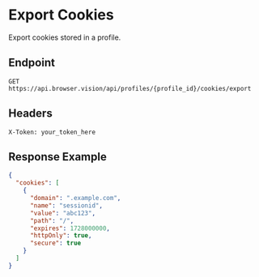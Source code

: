 # Export Cookies

Export cookies stored in a profile.

## Endpoint

```
GET https://api.browser.vision/api/profiles/{profile_id}/cookies/export
```

## Headers

```
X-Token: your_token_here
```

## Response Example

```json
{
  "cookies": [
    {
      "domain": ".example.com",
      "name": "sessionid",
      "value": "abc123",
      "path": "/",
      "expires": 1728000000,
      "httpOnly": true,
      "secure": true
    }
  ]
}
```